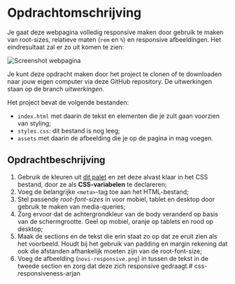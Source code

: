 # Opdrachtomschrijving

Je gaat deze webpagina volledig responsive maken door gebruik te maken van root-sizes, relatieve maten (`rem` en `%`) en responsive afbeeldingen. Het eindresultaat zal er zo uit komen te zien:

![Screenshot webpagina](assets/screenshot.gif)

Je kunt deze opdracht maken door het project te clonen of te downloaden naar jouw eigen computer via deze GitHub repository. De uitwerkingen staan op de branch _uitwerkingen_.

Het project bevat de volgende bestanden:
* `index.html` met daarin de tekst en elementen die je zult gaan voorzien van styling;
* `styles.css`: dit bestand is nog leeg;
* `assets` met daarin de afbeelding die je op de pagina in mag voegen.

## Opdrachtbeschrijving
1. Gebruik de kleuren uit [dit palet](https://coolors.co/f9c48b-f69051-f26d40-260803-fdefec) en zet deze alvast klaar in het CSS bestand, door ze als **CSS-variabelen** te declareren;
2. Voeg de belangrijke `<meta>`-tag toe aan het HTML-bestand;
3. Stel passende _root-font-sizes_ in voor mobiel, tablet en desktop door gebruik te maken van media-queries;
4. Zorg ervoor dat de achtergrondkleur van de body veranderd op basis van de schermgrootte. Geel op mobiel, oranje op tablets en rood op desktop;
5. Maak de sections en de tekst die erin staat zo op dat ze eruit zien als het voorbeeld. Houdt bij het gebruik van padding en margin rekening dat ook die afstanden afhankelijk moeten zijn van de root-font-size;
6. Voeg de afbeelding (`novi-responsive.png`) in tussen de tekst in de tweede section en zorg dat deze zich responsive gedraagt.# css-responsiveness-arjan
